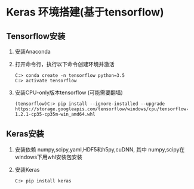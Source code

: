 # Keras 环境搭建(基于tensorflow)

## Tensorflow安装

1. 安装Anaconda

2. 打开命令行，执行以下命令创建环境并激活

    ```
    C:> conda create -n tensorflow python=3.5
    C:> activate tensorflow
    ```

3. 安装CPU-only版本tensorflow (可能需要翻墙)
  
    `(tensorflow)C:> pip install --ignore-installed --upgrade https://storage.googleapis.com/tensorflow/windows/cpu/tensorflow-1.2.1-cp35-cp35m-win_amd64.whl`

## Keras安装

1. 安装依赖 numpy,scipy,yaml,HDF5和h5py,cuDNN, 其中 numpy,scipy在windows下用whl安装包安装

2. 安装Keras

    `C:> pip install keras`
    